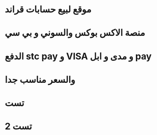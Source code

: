 #   موقع لبيع حسابات قراند

# منصة الاكس بوكس والسوني و بي سي 

# الدفع stc pay و VISA و مدى و ابل pay

# والسعر مناسب جدا 

# تست 

# تست 2
